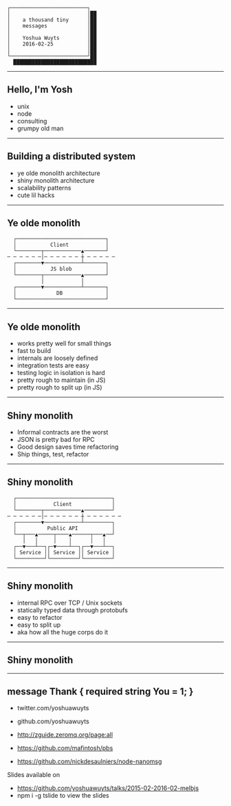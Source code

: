 ```
┌─────────────────────────┐
│                         │██
│    a thousand tiny      │██
│    messages             │██
│                         │██
│    Yoshua Wuyts         │██
│    2016-02-25           │██
│                         │██
└─────────────────────────┘██
  ███████████████████████████
```

---
## Hello, I'm Yosh
- unix
- node
- consulting
- grumpy old man

---
## Building a distributed system
- ye olde monolith architecture
- shiny monolith architecture
- scalability patterns
- cute lil hacks

---
## Ye olde monolith
```
  ┌─────────────────────────────┐
  │           Client            │
  └────────┬────────────▲───────┘
─ ─ ─ ─ ─ ─│─ ─ ─ ─ ─ ─ ┼ ─ ─ ─ ─ ─
  ┌────────▼────────────┴───────┐
  │           JS blob           │
  └────────┬────────────▲───────┘
           │            │
  ┌────────▼────────────┴───────┐
  │             DB              │
  └─────────────────────────────┘
```

---
## Ye olde monolith
- works pretty well for small things
- fast to build
- internals are loosely defined
- integration tests are easy
- testing logic in isolation is hard
- pretty rough to maintain (in JS)
- pretty rough to split up (in JS)

---
## Shiny monolith
- Informal contracts are the worst
- JSON is pretty bad for RPC
- Good design saves time refactoring
- Ship things, test, refactor

---
## Shiny monolith
```
  ┌───────────────────────────────┐
  │            Client             │
  └────────┬────────────▲─────────┘
─ ─ ─ ─ ─ ─│─ ─ ─ ─ ─ ─ ┼ ─ ─ ─ ─ ─ ─
  ┌────────▼────────────┴─────────┐
  │          Public API           │
  └──┬───▲─────┬────▲──────┬───▲──┘
     │   │     │    │      │   │
  ┌──▼───┴──┐┌─▼────┴──┐┌──▼───┴──┐
  │ Service ││ Service ││ Service │
  └─────────┘└─────────┘└─────────┘
```

---
## Shiny monolith
- internal RPC over TCP / Unix sockets
- statically typed data through protobufs
- easy to refactor
- easy to split up
- aka how all the huge corps do it

---
## Shiny monolith

---
## message Thank { required string You = 1; }
- twitter.com/yoshuawuyts
- github.com/yoshuawuyts

- http://zguide.zeromq.org/page:all
- https://github.com/mafintosh/pbs
- https://github.com/nickdesaulniers/node-nanomsg

Slides available on
- https://github.com/yoshuawuyts/talks/2015-02-2016-02-melbjs
- npm i -g tslide to view the slides

